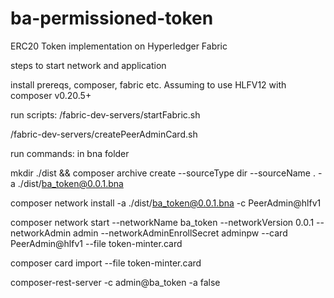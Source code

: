 # ba-permissioned-token
ERC20 Token implementation on Hyperledger Fabric

steps to start network and application

 install prereqs, composer, fabric etc.
 Assuming to use HLFV12 with composer v0.20.5+

 run scripts:
 /fabric-dev-servers/startFabric.sh

 /fabric-dev-servers/createPeerAdminCard.sh


 run commands: in bna folder

 mkdir ./dist && composer archive create --sourceType dir --sourceName . -a ./dist/ba_token@0.0.1.bna

 composer network install -a ./dist/ba_token@0.0.1.bna -c PeerAdmin@hlfv1
 
composer network start --networkName ba_token --networkVersion 0.0.1 --networkAdmin admin --networkAdminEnrollSecret adminpw --card PeerAdmin@hlfv1 --file token-minter.card

composer card import --file token-minter.card

composer-rest-server -c admin@ba_token -a false
